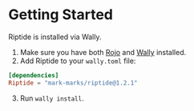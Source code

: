 # Getting Started
Riptide is installed via Wally.

1. Make sure you have both [Rojo](https://rojo.space) and [Wally](https://github.com/UpliftGames/wally) installed.
2. Add Riptide to your `wally.toml` file:
```toml
[dependencies]
Riptide = "mark-marks/riptide@1.2.1"
```
3. Run `wally install`.